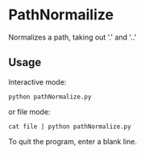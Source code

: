 PathNormailize
==============

Normalizes a path, taking out '.' and '..'

Usage
-----
Interactive mode:

    python pathNormalize.py
or file mode:

    cat file | python pathNormalize.py

To quit the program, enter a blank line.
